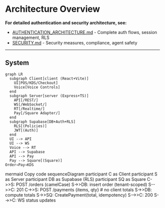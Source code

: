 # Architecture Overview

**For detailed authentication and security architecture, see:**
- [AUTHENTICATION_ARCHITECTURE.md](./AUTHENTICATION_ARCHITECTURE.md) - Complete auth flows, session management, RLS
- [SECURITY.md](./SECURITY.md) - Security measures, compliance, agent safety

---

## System
```mermaid
graph LR
  subgraph Client[client (React+Vite)]
    UI[POS/KDS/Checkout]
    Voice[Voice Controls]
  end
  subgraph Server[server (Express+TS)]
    API[/REST/]
    WS[/WebSocket/]
    RT[/Realtime/]
    Pay[/Square Adapter/]
  end
  subgraph Supabase[DB+Auth+RLS]
    RLS[(Policies)]
    JWT[(Auth)]
  end
  UI --> API
  UI --> WS
  Voice --> RT
  API --> Supabase
  API --> Pay
  Pay --> Square[(Square)]
Order→Pay→KDS
```
mermaid
Copy code
sequenceDiagram
  participant C as Client
  participant S as Server
  participant DB as Supabase (RLS)
  participant SQ as Square
  C->>S: POST /orders (camelCase)
  S->>DB: insert order (tenant-scoped)
  S-->>C: 201
  C->>S: POST /payments {items, qty}  # no client totals
  S->>DB: compute totals
  S->>SQ: CreatePayment(total, idempotency)
  S-->>C: 200
  S-->>C: WS status updates
